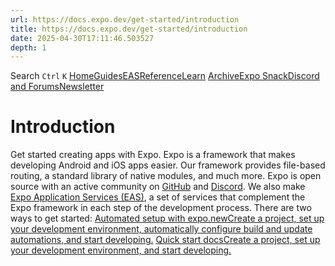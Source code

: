 ```yaml
---
url: https://docs.expo.dev/get-started/introduction
title: https://docs.expo.dev/get-started/introduction
date: 2025-04-30T17:11:46.503527
depth: 1
---
```


Search
`Ctrl` `K`
[Home](https://docs.expo.dev/)[Guides](https://docs.expo.dev/guides/overview)[EAS](https://docs.expo.dev/eas)[Reference](https://docs.expo.dev/versions/latest)[Learn](https://docs.expo.dev/tutorial/overview)
[Archive](https://docs.expo.dev/archive)[Expo Snack](https://snack.expo.dev)[Discord and Forums](https://chat.expo.dev)[Newsletter](https://expo.dev/mailing-list/signup)
# Introduction
Get started creating apps with Expo.
Expo is a framework that makes developing Android and iOS apps easier. Our framework provides file-based routing, a standard library of native modules, and much more. Expo is open source with an active community on [GitHub](https://github.com/expo/expo) and [Discord](https://chat.expo.dev).
We also make [Expo Application Services (EAS)](https://expo.dev/eas), a set of services that complement the Expo framework in each step of the development process.
There are two ways to get started:
[Automated setup with expo.newCreate a project, set up your development environment, automatically configure build and update automations, and start developing.](https://expo.new/) [Quick start docsCreate a project, set up your development environment, and start developing.](https://docs.expo.dev/get-started/create-a-project)

